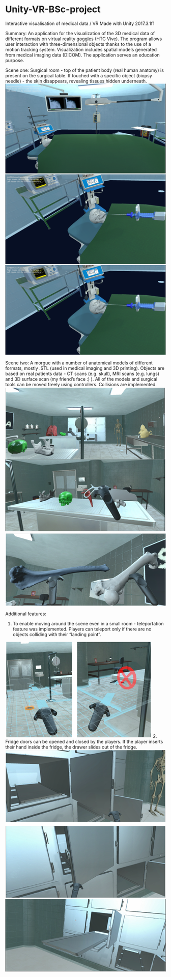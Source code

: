 # Unity-VR-BSc-project
Interactive visualisation of medical data / VR
Made with Unity 2017.3.1f1

Summary: An application for the visualization of the 3D medical data of different formats on virtual reality goggles (HTC Vive). The program allows user interaction
with three-dimensional objects thanks to the use of a motion tracking system. Visualization includes spatial models generated from medical imaging data (DICOM).
The application serves an education purpose. 

Scene one:
Surgical room - top of the patient body (real human anatomy) is present on the surgical table. If touched with a specific object (biopsy needle) - the skin disappears, revealing tissues hidden underneath.
<img src="operacyjna_screenshots/surgical_view_1.PNG"/>
<img src="operacyjna_screenshots/surgical_view_2.PNG"/>
<img src="operacyjna_screenshots/surgical_view_2.PNG"/>

Scene two:
A morgue with a number of anatomical models of different formats, mostly .STL (used in medical imaging and 3D printing). Objects are based on real patients data - CT scans (e.g. skull), MRI scans (e.g. lungs) and 3D surface scan (my friend’s face :) ). All of the models and surgical tools can be moved freely using controllers. Collisions are implemented.
<img src="operacyjna_screenshots/morgue_scene.PNG"/>
<img src="operacyjna_screenshots/bones.PNG"/>

Additional features:
1. To enable moving around the scene even in a small room - teleportation feature was implemented. Players can teleport only if there are no objects colliding with their “landing point”.
<img src="operacyjna_screenshots/teleport.PNG"/>
2. Fridge doors can be opened and closed by the players. If the player inserts their hand inside the fridge, the drawer slides out of the fridge.
<img src="operacyjna_screenshots/doors.PNG"/>
<img src="operacyjna_screenshots/animation.PNG"/>

